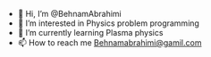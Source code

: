 - 👋 Hi, I’m @BehnamAbrahimi
- 👀 I’m interested in Physics problem programming
- 🌱 I’m currently learning Plasma physics
- 📫 How to reach me Behnamabrahimi@gamil.com

<!---
BehnamAbrahimi/BehnamAbrahimi is a ✨ special ✨ repository because its `README.md` (this file) appears on your GitHub profile.
You can click the Preview link to take a look at your changes.
--->
